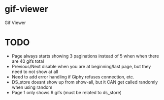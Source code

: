 # gif-viewer
Gif Viewer

# TODO
- Page always starts showing 3 paginations instead of 5 when when there are 40 gifs total
- Previous/Next disable when you are at beginning/last page, but they need to not show at all
- Need to add error handling if Giphy refuses connection, etc.
- DS_store doesnt show up from show-all, but it CAN get called randomly when using random
- Page 1 only shows 9 gifs (must be related to ds_store)